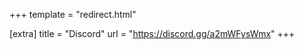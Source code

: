 +++
template = "redirect.html"

[extra]
title = "Discord"
url = "https://discord.gg/a2mWFysWmx"
+++
